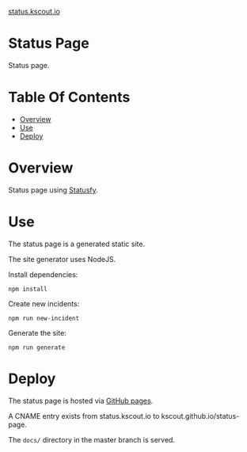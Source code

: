 [status.kscout.io](https://status.kscout.io)

# Status Page
Status page.

# Table Of Contents
- [Overview](#overview)
- [Use](#use)
- [Deploy](#deploy)

# Overview
Status page using [Statusfy](https://statusfy.co/).

# Use
The status page is a generated static site.  

The site generator uses NodeJS.

Install dependencies:

```
npm install
```

Create new incidents:

```
npm run new-incident
```

Generate the site:

```
npm run generate
```

# Deploy
The status page is hosted via [GitHub pages](https://pages.github.com/).

A CNAME entry exists from status.kscout.io to kscout.github.io/status-page.

The `docs/` directory in the master branch is served.
